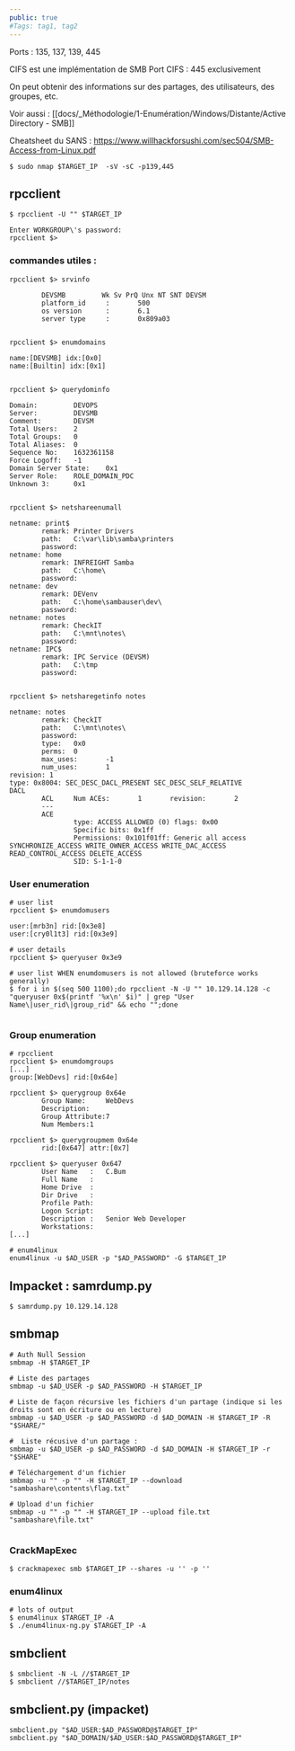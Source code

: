 ```yaml
---
public: true 
#Tags: tag1, tag2
---
```

Ports : 135, 137, 139, 445

CIFS est une implémentation de SMB
Port CIFS : 445 exclusivement

On peut obtenir des informations sur des partages, des utilisateurs, des groupes, etc.

Voir aussi : [[docs/_Méthodologie/1-Enumération/Windows/Distante/Active Directory - SMB]]

Cheatsheet du SANS : https://www.willhackforsushi.com/sec504/SMB-Access-from-Linux.pdf


```
$ sudo nmap $TARGET_IP  -sV -sC -p139,445
```


## rpcclient 
```
$ rpcclient -U "" $TARGET_IP 

Enter WORKGROUP\'s password:
rpcclient $> 
```

### commandes utiles :
```
rpcclient $> srvinfo

        DEVSMB         Wk Sv PrQ Unx NT SNT DEVSM
        platform_id     :       500
        os version      :       6.1
        server type     :       0x809a03
		
		
rpcclient $> enumdomains

name:[DEVSMB] idx:[0x0]
name:[Builtin] idx:[0x1]


rpcclient $> querydominfo

Domain:         DEVOPS
Server:         DEVSMB
Comment:        DEVSM
Total Users:    2
Total Groups:   0
Total Aliases:  0
Sequence No:    1632361158
Force Logoff:   -1
Domain Server State:    0x1
Server Role:    ROLE_DOMAIN_PDC
Unknown 3:      0x1


rpcclient $> netshareenumall

netname: print$
        remark: Printer Drivers
        path:   C:\var\lib\samba\printers
        password:
netname: home
        remark: INFREIGHT Samba
        path:   C:\home\
        password:
netname: dev
        remark: DEVenv
        path:   C:\home\sambauser\dev\
        password:
netname: notes
        remark: CheckIT
        path:   C:\mnt\notes\
        password:
netname: IPC$
        remark: IPC Service (DEVSM)
        path:   C:\tmp
        password:
		
		
rpcclient $> netsharegetinfo notes

netname: notes
        remark: CheckIT
        path:   C:\mnt\notes\
        password:
        type:   0x0
        perms:  0
        max_uses:       -1
        num_uses:       1
revision: 1
type: 0x8004: SEC_DESC_DACL_PRESENT SEC_DESC_SELF_RELATIVE 
DACL
        ACL     Num ACEs:       1       revision:       2
        ---
        ACE
                type: ACCESS ALLOWED (0) flags: 0x00 
                Specific bits: 0x1ff
                Permissions: 0x101f01ff: Generic all access SYNCHRONIZE_ACCESS WRITE_OWNER_ACCESS WRITE_DAC_ACCESS READ_CONTROL_ACCESS DELETE_ACCESS 
                SID: S-1-1-0
```

### User enumeration
```
# user list
rpcclient $> enumdomusers

user:[mrb3n] rid:[0x3e8]
user:[cry0l1t3] rid:[0x3e9]

# user details
rpcclient $> queryuser 0x3e9

# user list WHEN enumdomusers is not allowed (bruteforce works generally)
$ for i in $(seq 500 1100);do rpcclient -N -U "" 10.129.14.128 -c "queryuser 0x$(printf '%x\n' $i)" | grep "User Name\|user_rid\|group_rid" && echo "";done


```



### Group enumeration
```
# rpcclient
rpcclient $> enumdomgroups
[...]
group:[WebDevs] rid:[0x64e]

rpcclient $> querygroup 0x64e
        Group Name:     WebDevs
        Description:
        Group Attribute:7
        Num Members:1

rpcclient $> querygroupmem 0x64e
        rid:[0x647] attr:[0x7]

rpcclient $> queryuser 0x647
        User Name   :   C.Bum
        Full Name   :
        Home Drive  :
        Dir Drive   :
        Profile Path:
        Logon Script:
        Description :   Senior Web Developer
        Workstations:
[...]

# enum4linux
enum4linux -u $AD_USER -p "$AD_PASSWORD" -G $TARGET_IP 

```

## Impacket : samrdump.py
```shell-session
$ samrdump.py 10.129.14.128
```

## smbmap
```shell-session
# Auth Null Session
smbmap -H $TARGET_IP

# Liste des partages
smbmap -u $AD_USER -p $AD_PASSWORD -H $TARGET_IP

# Liste de façon récursive les fichiers d'un partage (indique si les droits sont en écriture ou en lecture)
smbmap -u $AD_USER -p $AD_PASSWORD -d $AD_DOMAIN -H $TARGET_IP -R "$SHARE/"

#  Liste récusive d'un partage :
smbmap -u $AD_USER -p $AD_PASSWORD -d $AD_DOMAIN -H $TARGET_IP -r "$SHARE"

# Téléchargement d'un fichier 
smbmap -u "" -p "" -H $TARGET_IP --download  "sambashare\contents\flag.txt"

# Upload d'un fichier 
smbmap -u "" -p "" -H $TARGET_IP --upload file.txt "sambashare\file.txt"


```

### CrackMapExec

```shell-session
$ crackmapexec smb $TARGET_IP --shares -u '' -p ''
```

### enum4linux

```shell-session
# lots of output
$ enum4linux $TARGET_IP -A
$ ./enum4linux-ng.py $TARGET_IP -A
```

## smbclient

```
$ smbclient -N -L //$TARGET_IP
$ smbclient //$TARGET_IP/notes
```

## smbclient.py (impacket)

```
smbclient.py "$AD_USER:$AD_PASSWORD@$TARGET_IP"
smbclient.py "$AD_DOMAIN/$AD_USER:$AD_PASSWORD@$TARGET_IP"

```